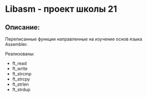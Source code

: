 # Libasm - проект школы 21
## Описание:

Переписанные функции направленные на изучение основ языка Assembler.

Реализованы:
* ft_read
* ft_write
* ft_strcmp
* ft_strcpy
* ft_strlen
* ft_strdup